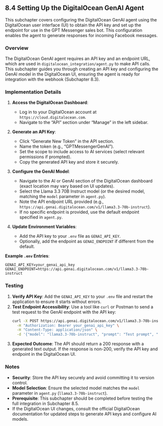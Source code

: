 ## 8.4 Setting Up the DigitalOcean GenAI Agent

This subchapter covers configuring the DigitalOcean GenAI agent using the DigitalOcean user interface (UI) to obtain the API key and set up the endpoint for use in the GPT Messenger sales bot. This configuration enables the agent to generate responses for incoming Facebook messages.

### Overview
The DigitalOcean GenAI agent requires an API key and an endpoint URL, which are used in `digitalocean_integration/agent.py` to make API calls. This subchapter guides you through creating an API key and configuring the GenAI model in the DigitalOcean UI, ensuring the agent is ready for integration with the webhook (Subchapter 8.3).

### Implementation Details
1. **Access the DigitalOcean Dashboard**:
   - Log in to your DigitalOcean account at `https://cloud.digitalocean.com`.
   - Navigate to the “API” section under “Manage” in the left sidebar.

2. **Generate an API Key**:
   - Click “Generate New Token” in the API section.
   - Name the token (e.g., “GPTMessengerGenAI”).
   - Set the scope to include access to AI services (select relevant permissions if prompted).
   - Copy the generated API key and store it securely.

3. **Configure the GenAI Model**:
   - Navigate to the AI or GenAI section of the DigitalOcean dashboard (exact location may vary based on UI updates).
   - Select the Llama 3.3 70B Instruct model (or the desired model, matching the `model` parameter in `agent.py`).
   - Note the API endpoint URL provided (e.g., `https://api.genai.digitalocean.com/v1/llama3.3-70b-instruct`).
   - If no specific endpoint is provided, use the default endpoint specified in `agent.py`.

4. **Update Environment Variables**:
   - Add the API key to your `.env` file as `GENAI_API_KEY`.
   - Optionally, add the endpoint as `GENAI_ENDPOINT` if different from the default.

**Example `.env` Entries**:
```
GENAI_API_KEY=your_genai_api_key
GENAI_ENDPOINT=https://api.genai.digitalocean.com/v1/llama3.3-70b-instruct
```

### Testing
1. **Verify API Key**: Add the `GENAI_API_KEY` to your `.env` file and restart the application to ensure it starts without errors.
2. **Test Endpoint Accessibility**: Use a tool like `curl` or Postman to send a test request to the GenAI endpoint with the API key:
   ```bash
   curl -X POST https://api.genai.digitalocean.com/v1/llama3.3-70b-instruct \
     -H "Authorization: Bearer your_genai_api_key" \
     -H "Content-Type: application/json" \
     -d '{"model": "llama3.3-70b-instruct", "prompt": "Test prompt", "max_tokens": 10}'
   ```
3. **Expected Outcome**: The API should return a 200 response with a generated text output. If the response is non-200, verify the API key and endpoint in the DigitalOcean UI.

### Notes
- **Security**: Store the API key securely and avoid committing it to version control.
- **Model Selection**: Ensure the selected model matches the `model` parameter in `agent.py` (`llama3.3-70b-instruct`).
- **Prerequisite**: This subchapter should be completed before testing the full integration in Subchapter 8.5.
- If the DigitalOcean UI changes, consult the official DigitalOcean documentation for updated steps to generate API keys and configure AI models.